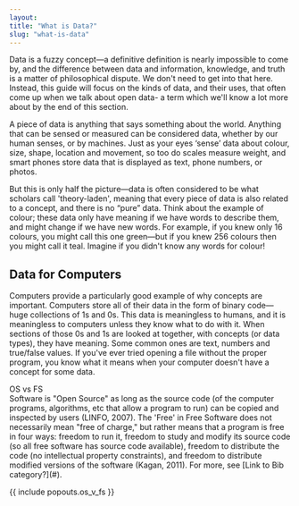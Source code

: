 ```yaml
---
layout:
title: "What is Data?"
slug: "what-is-data"
---
```


Data is a fuzzy concept—a definitive definition is nearly impossible to come by, and the difference between data and information, knowledge, and truth is a matter of philosophical dispute. We don't need to get into that here. Instead, this guide will focus on the kinds of data, and their uses, that often come up when we talk about open data- a term which we'll know a lot more about by the end of this section.

A piece of data is anything that says something about the world. Anything that can be sensed or measured can be considered data, whether by our human senses, or by machines. Just as your eyes ‘sense’ data about colour, size, shape, location and movement, so too do scales measure weight, and smart phones store data that is displayed as text, phone numbers, or photos.

But this is only half the picture—data is often considered to be what scholars call 'theory-laden', meaning that every piece of data is also related to a concept, and there is no “pure” data. Think about the example of colour; these data only have meaning if we have words to describe them, and might change if we have new words. For example, if you knew only 16 colours, you might call this one green—but if you knew 256 colours then you might call it teal. Imagine if you didn't know any words for colour!

## Data for Computers

Computers provide a particularly good example of why concepts are important. Computers store all of their data in the form of binary code—huge collections of 1s and 0s. This data is meaningless to humans, and it is meaningless to computers unless they know what to do with it. When sections of those 0s and 1s are looked at together, with concepts (or data types), they have meaning. Some common ones are text, numbers and true/false values. If you've ever tried opening a file without the proper program, you know what it means when your computer doesn't have a concept for some data.

<div class="container-fluid">
	<div class="panel-primary">
		<div class="panel-heading">
	  OS vs FS
	</div>
		<div class="panel-body">
	Software is "Open Source" as long as the source code (of the computer programs, algorithms, etc that allow a program to run) can be copied and inspected by users (LINFO, 2007).  The 'Free' in Free Software does not necessarily mean "free of charge," but rather means that a program is free in four ways: freedom to run it, freedom to study and modify its source code (so all free software has source code available), freedom to distribute the code (no intellectual property constraints), and freedom to distribute modified versions of the software (Kagan, 2011). For more, see [Link to Bib category?](#).
		</div>
      </div>
    </div>
	
{{ include popouts.os_v_fs }}
